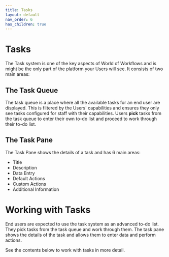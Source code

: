 ```yaml
---
title: Tasks
layout: default
nav_order: 6
has_children: true
---
```


# Tasks

The Task system is one of the key aspects of World of Workflows and is might be the only part of the platform your Users will see. It consists of two main areas:

## The Task Queue
The task queue is a place where all the available tasks for an end user are displayed. This is filtered by the Users' capabilities and ensures they only see tasks configured for staff with their capabilities. Users **pick** tasks from the task queue to enter their own to-do list and proceed to work through their to-do list.

## The Task Pane
The Task Pane shows the details of a task and has 6 main areas:

- Title
- Description
- Data Entry
- Default Actions
- Custom Actions
- Additional Information

# Working with Tasks
End users are expected to use the task system as an advanced to-do list. They pick tasks from the task queue and work through them. The task pane shows the details of the task and allows them to enter data and perform actions.

See the contents below to work with tasks in more detail.
